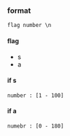 
### format
```
flag number \n
```

#### flag
- s
- a

#### if s
```
number : [1 - 100]
```

#### if a
```
numebr : [0 - 180]
```